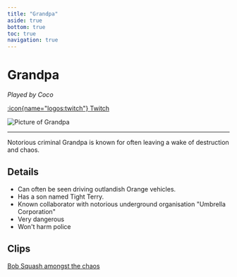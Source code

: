```yaml
---
title: "Grandpa"
aside: true
bottom: true
toc: true
navigation: true
---
```


# Grandpa

_Played by Coco_

[:icon{name="logos:twitch"} Twitch](https://www.twitch.tv/cocoproteinshake)

![Picture of Grandpa]()

---

Notorious criminal Grandpa is known for often leaving a wake of destruction and chaos.

## Details

- Can often be seen driving outlandish Orange vehicles.
- Has a son named Tight Terry.
- Known collaborator with notorious underground organisation "Umbrella Corporation"
- Very dangerous
- Won't harm police

## Clips

[Bob Squash amongst the chaos](https://www.youtube.com/watch?v=jorD7dApoI8)
